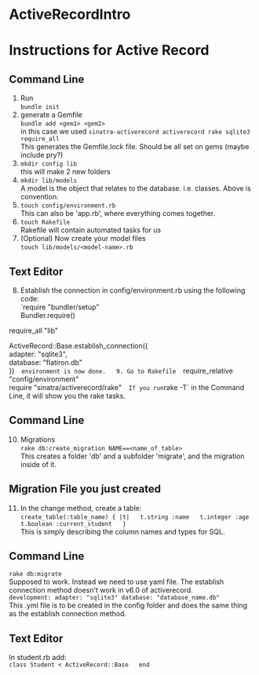 # ActiveRecordIntro
# Instructions for Active Record
## Command Line  
1. Run  
`bundle init`  
2. generate a Gemfile  
`bundle add <gem1> <gem2>`  
in this case we used `sinatra-activerecord activerecord rake sqlite3 require_all`  
This generates the Gemfile.lock file. Should be all set on gems (maybe include pry?)  
3. `mkdir config lib`  
this will make 2 new folders  
4. `mkdir lib/models`  
A model is the object that relates to the database. i.e. classes. Above is convention.  
5. `touch config/environment.rb`  
This can also be 'app.rb', where everything comes together.  
6. `touch Rakefile`  
Rakefile will contain automated tasks for us  
7. (Optional) Now create your model files  
`touch lib/models/<model-name>.rb`  
## Text Editor  
8. Establish the connection in config/environment.rb using the following code:  
`require "bundler/setup"  
Bundler.require()  
  
require_all "lib"  
  
ActiveRecord::Base.establish_connection({  
    adapter: "sqlite3",  
    database: "flatiron.db"  
})`  
environment is now done.  
9. Go to Rakefile  
`require_relative "config/environment"  
require "sinatra/activerecord/rake"`  
If you run `rake -T` in the Command Line, it will show you the rake tasks.  
## Command Line  
10. Migrations  
`rake db:create_migration NAME==<name_of_table>`  
This creates a folder 'db' and a subfolder 'migrate', and the migration inside of it.  
## Migration File you just created  
11. In the change method, create a table:  
`create_table(:table_name) { |t|  
    t.string :name  
    t.integer :age  
    t.boolean :current_student  
}`  
This is simply describing the column names and types for SQL.  
## Command Line  
`rake db:migrate`  
Supposed to work. Instead we need to use yaml file.  The establish connection method doesn't work in v6.0 of activerecord.  
`development:
    adapter: "sqlite3"
    database: "database_name.db"`  
This .yml file is to be created in the config folder and does the same thing as the establish connection method.   
## Text Editor  
In student.rb add:  
`class Student < ActiveRecord::Base  
end`  
